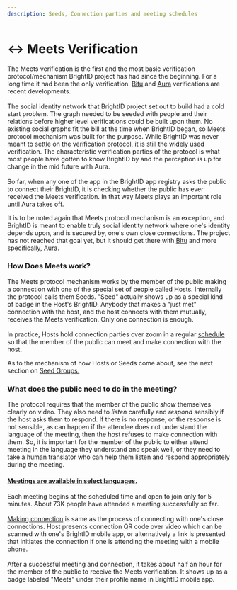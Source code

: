 ```yaml
---
description: Seeds, Connection parties and meeting schedules
---
```


# ↔ Meets Verification

The Meets verification is the first and the most basic verification protocol/mechanism BrightID project has had since the beginning. For a long time it had been the only verification. [Bitu](../bitu-verification.md) and [Aura](http://127.0.0.1:5000/o/-Mk6LhpUAwiJGeZ-g2uM/s/jGtnCGfucgnFNbDgcdxy/) verifications are recent developments.\
\
The social identity network that BrightID project set out to build had a cold start problem. The graph needed to be seeded with people and their relations before higher level verifications could be built upon them. No existing social graphs fit the bill at the time when BrightID began, so Meets protocol mechanism was built for the purpose. While BrightID was never meant to settle on the verification protocol, it is still the widely used verification. The characteristic verification parties of the protocol is what most people have gotten to know BrightID by and the perception is up for change in the mid future with Aura.\
\
So far, when any one of the app in the BrightID app registry asks the public to connect their BrightID, it is checking whether the public has ever received the Meets verification. In that way Meets plays an important role until Aura takes off.

It is to be noted again that Meets protocol mechanism is an exception, and BrightID is meant to enable truly social identity network where one's identity depends upon, and is secured by, one's own close connections. The project has not reached that goal yet, but it should get there with [Bitu](../bitu-verification.md) and more specifically, [Aura](http://127.0.0.1:5000/o/-Mk6LhpUAwiJGeZ-g2uM/s/jGtnCGfucgnFNbDgcdxy/).

### How Does Meets work?

The Meets protocol mechanism works by the member of the public making a connection with one of the special set of people called Hosts. Internally the protocol calls them Seeds. "Seed" actually shows up as a special kind of badge in the Host's BrightID. Anybody that makes a "just met" connection with the host, and the host connects with them mutually, receives the Meets verification. Only one connection is enough.\
\
In practice, Hosts hold connection parties over zoom in a regular [schedule](https://meet.brightid.org) so that the member of the public can meet and make connection with the host.

As to the mechanism of how Hosts or Seeds come about, see the next section on [Seed Groups.](seed-groups.md)

### What does the public need to do in the meeting?

The protocol requires that the member of the public _show_ themselves clearly on video. They also need to _listen_ carefully and _respond_ sensibly if the host asks them to respond. If there is no response, or the response is not sensible, as can happen if the attendee does not understand the language of the meeting, then the host refuses to make connection with them. So, it is important for the member of the public to either attend meeting in the language they understand and speak well, or they need to take a human translator who can help them listen and respond appropriately during the meeting.

#### [Meetings are available in select languages.](https://meet.brightid.org)

Each meeting begins at the scheduled time and open to join only for 5 minutes. About 73K people have attended a meeting successfully so far.[\
](https://meet.brightid.org)\
[Making connection](../making-connections/) is same as the process of connecting with one's close connections. Host presents connection QR code over video which can be scanned with one's BrightID mobile app, or alternatively a link is presented that initiates the connection if one is attending the meeting with a mobile phone.\
\
After a successful meeting and connection, it takes about half an hour for the member of the public to receive the Meets verification. It shows up as a badge labeled "Meets" under their profile name in BrightID mobile app.
